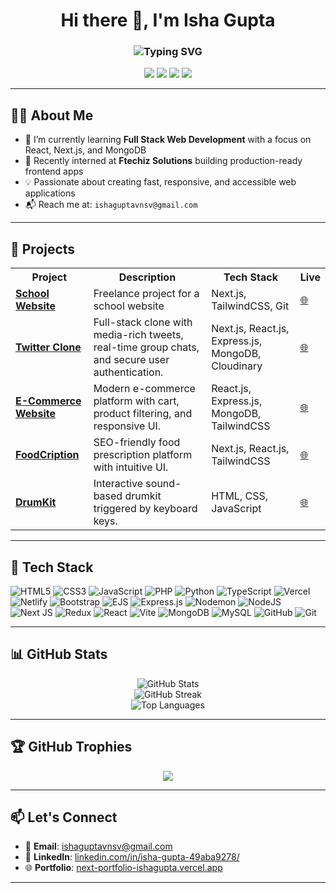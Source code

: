 <h1 align="center">
  Hi there 👋, I'm Isha Gupta
</h1>

<h3 align="center">
  <img src="https://readme-typing-svg.herokuapp.com?font=Fira+Code&duration=3000&pause=1000&center=true&vCenter=true&color=&width=435&lines=A+Passionate+Web+Developer;Full+Stack+Enthusiast;Loves+building+clean+UIs;B.Tech(CSE);@+Uttaranchal+University+%282026%29" alt="Typing SVG" />
</h3>

<p align="center">
  <a href="https://github.com/isha-gupta01"><img src="https://img.shields.io/github/followers/isha-gupta01?label=Follow&style=social"></a>
  <a href="https://www.linkedin.com/in/isha-gupta-49aba9278/"><img src="https://img.shields.io/badge/LinkedIn-blue?logo=linkedin&style=flat&logoColor=white"></a>
  <a href="mailto:ishaguptavnsv@gmail.com"><img src="https://img.shields.io/badge/Email-D14836?style=flat&logo=gmail&logoColor=white"></a>
  <a href="https://next-portfolio-ishagupta.vercel.app/"><img src="https://img.shields.io/badge/Portfolio-000?style=flat&logo=vercel&logoColor=white"></a>
</p>

---

## 👩‍💻 About Me

- 🌱 I’m currently learning **Full Stack Web Development** with a focus on React, Next.js, and MongoDB  
- 💼 Recently interned at **Ftechiz Solutions** building production-ready frontend apps  
- 💡 Passionate about creating fast, responsive, and accessible web applications  
- 📬 Reach me at: `ishaguptavnsv@gmail.com`

---

## 🚀 Projects

<table>
  <tr>
    <th>Project</th>
    <th>Description</th>
    <th>Tech Stack</th>
    <th>Live</th>
  </tr>
  <tr>
    <td><strong><a href="https://www.greenheavenacademy.in/">School Website</a></strong></td>
    <td>Freelance project for a school website</td>
    <td>Next.js, TailwindCSS, Git</td>
    <td><a href="https://www.greenheavenacademy.in/">🌐</a></td>
  </tr>
  <tr>
    <td><strong><a href="https://twitter-clone-tweets.vercel.app/">Twitter Clone</a></strong></td>
    <td>Full-stack clone with media-rich tweets, real-time group chats, and secure user authentication.</td>
    <td>Next.js, React.js, Express.js, MongoDB, Cloudinary</td>
    <td><a href="https://twitter-clone-tweets.vercel.app/">🌐</a></td>
  </tr>
  <tr>
    <td><strong><a href="https://vistora-ecomm.vercel.app/">E-Commerce Website</a></strong></td>
    <td>Modern e-commerce platform with cart, product filtering, and responsive UI.</td>
    <td>React.js, Express.js, MongoDB, TailwindCSS</td>
    <td><a href="https://vistora-ecomm.vercel.app/">🌐</a></td>
  </tr>
  <tr>
    <td><strong><a href="https://food-cription.vercel.app/">FoodCription</a></strong></td>
    <td>SEO-friendly food prescription platform with intuitive UI.</td>
    <td>Next.js, React.js, TailwindCSS</td>
    <td><a href="https://food-cription.vercel.app/">🌐</a></td>
  </tr>
  <tr>
    <td><strong><a href="https://isha-gupta01.github.io/DrumKit-01/">DrumKit</a></strong></td>
    <td>Interactive sound-based drumkit triggered by keyboard keys.</td>
    <td>HTML, CSS, JavaScript</td>
    <td><a href="https://isha-gupta01.github.io/DrumKit-01/">🌐</a></td>
  </tr>
</table>

---

## 🧰 Tech Stack

![HTML5](https://img.shields.io/badge/html5-%23E34F26.svg?style=radical&logo=html5&logoColor=white) 
![CSS3](https://img.shields.io/badge/css3-%231572B6.svg?style=radical&logo=css3&logoColor=white) 
![JavaScript](https://img.shields.io/badge/javascript-%23323330.svg?style=radical&logo=javascript&logoColor=%23F7DF1E) 
![PHP](https://img.shields.io/badge/php-%23777BB4.svg?style=radical&logo=php&logoColor=white) 
![Python](https://img.shields.io/badge/python-3670A0?style=radical&logo=python&logoColor=ffdd54) 
![TypeScript](https://img.shields.io/badge/typescript-%23007ACC.svg?style=radical&logo=typescript&logoColor=white) 
![Vercel](https://img.shields.io/badge/vercel-%23000000.svg?style=radical&logo=vercel&logoColor=white) 
![Netlify](https://img.shields.io/badge/netlify-%23000000.svg?style=radical&logo=netlify&logoColor=#00C7B7) 
![Bootstrap](https://img.shields.io/badge/bootstrap-%238511FA.svg?style=radical&logo=bootstrap&logoColor=white) 
![EJS](https://img.shields.io/badge/ejs-%23B4CA65.svg?style=radical&logo=ejs&logoColor=black) 
![Express.js](https://img.shields.io/badge/express.js-%23404d59.svg?style=radical&logo=express&logoColor=%2361DAFB) 
![Nodemon](https://img.shields.io/badge/nodemon-%23323330.svg?style=radical&logo=nodemon&logoColor=%BBDEAD) 
![NodeJS](https://img.shields.io/badge/node.js-6DA55F?style=radical&logo=node.js&logoColor=white) 
![Next JS](https://img.shields.io/badge/Next-black?style=radical&logo=next.js&logoColor=white) 
![Redux](https://img.shields.io/badge/redux-%23593d88.svg?style=radical&logo=redux&logoColor=white) 
![React](https://img.shields.io/badge/react-%2320232a.svg?style=radical&logo=react&logoColor=%2361DAFB) 
![Vite](https://img.shields.io/badge/vite-%23646CFF.svg?style=radica&logo=vite&logoColor=white) 
![MongoDB](https://img.shields.io/badge/MongoDB-%234ea94b.svg?style=radical&logo=mongodb&logoColor=white) 
![MySQL](https://img.shields.io/badge/mysql-4479A1.svg?style=radical&logo=mysql&logoColor=white) 
![GitHub](https://img.shields.io/badge/github-%23121011.svg?style=radical&logo=github&logoColor=white) 
![Git](https://img.shields.io/badge/git-%23F05033.svg?style=radical&logo=git&logoColor=white)


---

## 📊 GitHub Stats

<p align="center">
  <img src="https://github-readme-stats.vercel.app/api?username=isha-gupta01&show_icons=true&theme=radical" alt="GitHub Stats" />
  <br />
  <img src="https://github-readme-streak-stats.herokuapp.com/?user=isha-gupta01&theme=radical" alt="GitHub Streak" />
  <br />
  <img src="https://github-readme-stats.vercel.app/api/top-langs/?username=isha-gupta01&layout=compact&theme=radical" alt="Top Languages" />
</p>

---

## 🏆 GitHub Trophies

<p align="center">
  <img src="https://github-profile-trophy.vercel.app/?username=isha-gupta01&theme=radical&no-frame=false&margin-w=10&row=1&column=6" />
</p>

---

## 📫 Let's Connect

- 📧 **Email**: [ishaguptavnsv@gmail.com](mailto:ishaguptavnsv@gmail.com)  
- 💼 **LinkedIn**: [linkedin.com/in/isha-gupta-49aba9278/](https://www.linkedin.com/in/isha-gupta-49aba9278/)  
- 🌐 **Portfolio**: [next-portfolio-ishagupta.vercel.app](https://next-portfolio-ishagupta.vercel.app)

---


